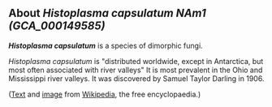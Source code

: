 About *Histoplasma capsulatum NAm1 (GCA\_000149585)* 
----------------------------------------------------



***Histoplasma capsulatum*** is a species of dimorphic fungi.

*Histoplasma capsulatum* is \"distributed worldwide, except in
Antarctica, but most often associated with river valleys\" It is most
prevalent in the Ohio and Mississippi river valleys. It was discovered
by Samuel Taylor Darling in 1906.

([Text](http://en.wikipedia.org/wiki/Histoplasma_capsulatum) and
[image](https://commons.wikimedia.org/wiki/File:Histoplasma_pas-d.jpg)
from [Wikipedia](http://en.wikipedia.org/), the free encyclopaedia.)
